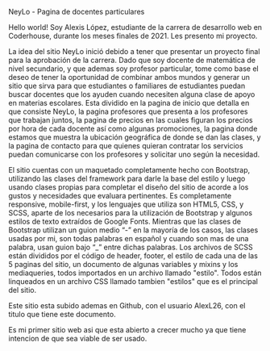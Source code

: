 NeyLo - Pagina de docentes particulares

Hello world! Soy Alexis López, estudiante de la carrera de desarrollo web en Coderhouse, durante los meses finales de 2021. Les presento mi proyecto.

La idea del sitio NeyLo inició debido a tener que presentar un proyecto final para la aprobación de la carrera. Dado que soy docente de matemática de nivel secundario, y que ademas soy profesor particular, tome como base el deseo de tener la oportunidad de combinar ambos mundos y generar un sitio que sirva para que estudiantes o familiares de estudiantes puedan buscar docentes que los ayuden cuando necesiten alguna clase de apoyo en materias escolares. Esta dividido en la pagina de inicio que detalla en que consiste NeyLo, la pagina profesores que presenta a los profesores que trabajan juntos, la pagina de precios en las cuales figuran los precios por hora de cada docente así como algunas promociones, la pagina donde estamos que muestra la ubicación geográfica de donde se dan las clases, y la pagina de contacto para que quienes quieran contratar los servicios puedan comunicarse con los profesores y solicitar uno según la necesidad.

El sitio cuentas con un maquetado completamente hecho con Bootstrap, utilizando las clases del framework para darle la base del estilo y luego usando clases propias para completar el diseño del sitio de acorde a los gustos y necesidades que evaluara pertinentes. Es completamente responsive, mobile-first, y los lenguajes que utiliza son HTML5, CSS, y SCSS, aparte de los necesarios para la utilización de Bootstrap y algunos estilos de texto extraídos de Google Fonts. Mientras que las clases de Bootstrap utilizan un guion medio “-” en la mayoría de los casos, las clases usadas por mi, son todas palabras en español y cuando son mas de una palabra, usan guion bajo “_” entre dichas palabras. Los archivos de SCSS están divididos por el código de header, footer, el estilo de cada una de las 5 paginas del sitio, un documento de algunas variables y mixins y los mediaqueries, todos importados en un archivo llamado "estilo". Todos están linqueados en un archivo CSS llamado tambien "estilos" que es el principal del sitio.

Este sitio esta subido ademas en Github, con el usuario AlexL26, con el titulo que tiene este documento.

Es mi primer sitio web asi que esta abierto a crecer mucho ya que tiene intencion de que sea viable de ser usado.